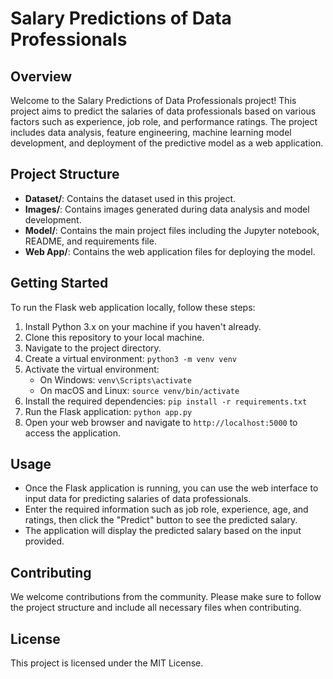 # Salary Predictions of Data Professionals

## Overview
Welcome to the Salary Predictions of Data Professionals project! This project aims to predict the salaries of data professionals based on various factors such as experience, job role, and performance ratings. The project includes data analysis, feature engineering, machine learning model development, and deployment of the predictive model as a web application.

## Project Structure
- **Dataset/**: Contains the dataset used in this project.
- **Images/**: Contains images generated during data analysis and model development.
- **Model/**: Contains the main project files including the Jupyter notebook, README, and requirements file.
- **Web App/**: Contains the web application files for deploying the model.

## Getting Started
To run the Flask web application locally, follow these steps:
1. Install Python 3.x on your machine if you haven't already.
2. Clone this repository to your local machine.
3. Navigate to the project directory.
4. Create a virtual environment: `python3 -m venv venv`
5. Activate the virtual environment:
   - On Windows: `venv\Scripts\activate`
   - On macOS and Linux: `source venv/bin/activate`
6. Install the required dependencies: `pip install -r requirements.txt`
7. Run the Flask application: `python app.py`
8. Open your web browser and navigate to `http://localhost:5000` to access the application.

## Usage
- Once the Flask application is running, you can use the web interface to input data for predicting salaries of data professionals.
- Enter the required information such as job role, experience, age, and ratings, then click the "Predict" button to see the predicted salary.
- The application will display the predicted salary based on the input provided.

## Contributing
We welcome contributions from the community. Please make sure to follow the project structure and include all necessary files when contributing.

## License
This project is licensed under the MIT License.
